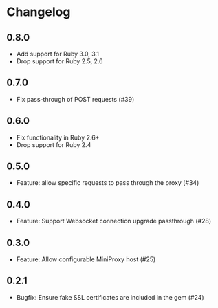 # Changelog

## 0.8.0

- Add support for Ruby 3.0, 3.1
- Drop support for Ruby 2.5, 2.6

## 0.7.0

- Fix pass-through of POST requests (#39)

## 0.6.0

- Fix functionality in Ruby 2.6+
- Drop support for Ruby 2.4

## 0.5.0

- Feature: allow specific requests to pass through the proxy (#34)

## 0.4.0

- Feature: Support Websocket connection upgrade passthrough (#28)

## 0.3.0

- Feature: Allow configurable MiniProxy host (#25)

## 0.2.1

- Bugfix: Ensure fake SSL certificates are included in the gem (#24)

